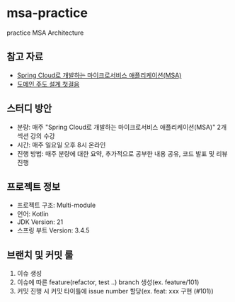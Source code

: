 # msa-practice
practice MSA Architecture

## 참고 자료
- [Spring Cloud로 개발하는 마이크로서비스 애플리케이션(MSA)](https://www.inflearn.com/course/%EC%8A%A4%ED%94%84%EB%A7%81-%ED%81%B4%EB%9D%BC%EC%9A%B0%EB%93%9C-%EB%A7%88%EC%9D%B4%ED%81%AC%EB%A1%9C%EC%84%9C%EB%B9%84%EC%8A%A4)
- [도메인 주도 설계 첫걸음](https://product.kyobobook.co.kr/detail/S000061352142)

## 스터디 방안
- 분량: 매주 "Spring Cloud로 개발하는 마이크로서비스 애플리케이션(MSA)" 2개 섹션 강의 수강
- 시간: 매주 일요일 오후 8시 온라인
- 진행 방법: 매주 분량에 대한 요약, 추가적으로 공부한 내용 공유, 코드 발표 및 리뷰 진행

## 프로젝트 정보
- 프로젝트 구조: Multi-module
- 언어: Kotlin
- JDK Version: 21
- 스프링 부트 Version: 3.4.5 

## 브랜치 및 커밋 룰
1) 이슈 생성
2) 이슈에 따른 feature(refactor, test ..) branch 생성(ex. feature/101)
3) 커밋 진행 시 커밋 타이틀에 issue number 할당(ex. feat: xxx 구현 (#101))
